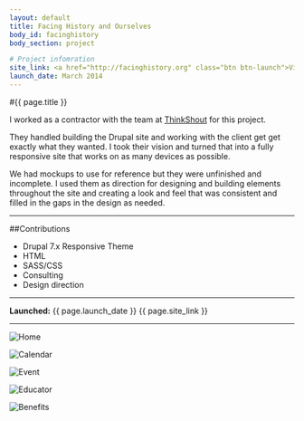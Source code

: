 ```yaml
---
layout: default
title: Facing History and Ourselves
body_id: facinghistory
body_section: project

# Project infomration
site_link: <a href="http://facinghistory.org" class="btn btn-launch">View site</a>
launch_date: March 2014
---
```


#{{ page.title }}

I worked as a contractor with the team at [ThinkShout](http://www.thinkshout.org) for this project. 

They handled building the Drupal site and working with the client get get exactly what they wanted. I took their vision and turned that into a fully responsive site that works on as many devices as possible.

We had mockups to use for reference but they were unfinished and incomplete. I used them as direction for designing and building elements throughout the site and creating a look and feel that was consistent and filled in the gaps in the design as needed.

---

##Contributions

* Drupal 7.x Responsive Theme
* HTML
* SASS/CSS
* Consulting
* Design direction

---

**Launched:** {{ page.launch_date }} {{ page.site_link }}

---

![Home](screenshots/home_1.jpg)   

![Calendar](screenshots/calendar.jpg)   

![Event](screenshots/event.jpg)   

![Educator](screenshots/educator.jpg)   

![Benefits](screenshots/benefits.jpg)   
